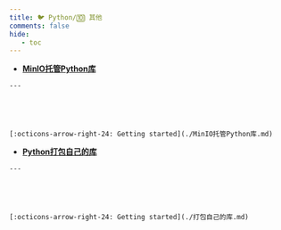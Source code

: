 ```yaml
---
title: 🐦 Python/🔟 其他
comments: false
hide:
   - toc
---
```


<div class="grid cards index-info" markdown>

-    __[MinIO托管Python库](./MinIO托管Python库.md)__

	---

	

	

	[:octicons-arrow-right-24: Getting started](./MinIO托管Python库.md)

-    __[Python打包自己的库](./打包自己的库.md)__

	---

	

	

	[:octicons-arrow-right-24: Getting started](./打包自己的库.md)

</div>